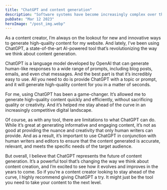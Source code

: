 ```yaml
---
title: "ChatGPT and content generation"
description: "Software systems have become increasingly complex over the years."
pubDate: "Mar 12 2023"
heroImage: "/post_img.webp"
---
```


As a content creator, I’m always on the lookout for new and innovative ways to generate high-quality content for my website. And lately, I’ve been using ChatGPT, a state-of-the-art AI-powered tool that’s revolutionizing the way we think about content generation.

ChatGPT is a language model developed by OpenAI that can generate human-like responses to a wide range of prompts, including blog posts, emails, and even chat messages. And the best part is that it’s incredibly easy to use. All you need to do is provide ChatGPT with a topic or prompt, and it will generate high-quality content for you in a matter of seconds.

For me, using ChatGPT has been a game-changer. It’s allowed me to generate high-quality content quickly and efficiently, without sacrificing quality or creativity. And it’s helped me stay ahead of the curve in an increasingly competitive digital landscape.

Of course, as with any tool, there are limitations to what ChatGPT can do. While it’s great at generating informative and engaging content, it’s not as good at providing the nuance and creativity that only human writers can provide. And as a result, it’s important to use ChatGPT in conjunction with human writers and editors to ensure that the content generated is accurate, relevant, and meets the specific needs of the target audience.

But overall, I believe that ChatGPT represents the future of content generation. It’s a powerful tool that’s changing the way we think about content creation, and I’m excited to see how it evolves and improves in the years to come. So if you’re a content creator looking to stay ahead of the curve, I highly recommend giving ChatGPT a try. It might just be the tool you need to take your content to the next level.
